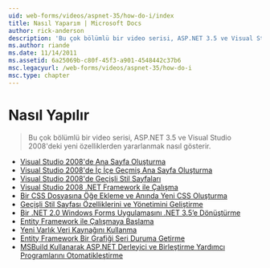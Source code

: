 ```yaml
---
uid: web-forms/videos/aspnet-35/how-do-i/index
title: Nasıl Yaparım | Microsoft Docs
author: rick-anderson
description: 'Bu çok bölümlü bir video serisi, ASP.NET 3.5 ve Visual Studio 2008''deki yeni özelliklerden yararlanmak nasıl gösterir.'
ms.author: riande
ms.date: 11/14/2011
ms.assetid: 6a25069b-c80f-45f3-a901-4548442c37b6
msc.legacyurl: /web-forms/videos/aspnet-35/how-do-i
msc.type: chapter
---
```

<a name="how-do-i"></a>Nasıl Yapılır
====================
> Bu çok bölümlü bir video serisi, ASP.NET 3.5 ve Visual Studio 2008'deki yeni özelliklerden yararlanmak nasıl gösterir.


- [Visual Studio 2008'de Ana Sayfa Oluşturma](how-do-i-create-a-master-page-in-visual-studio-2008.md)
- [Visual Studio 2008'de İç İçe Geçmiş Ana Sayfa Oluşturma](how-do-i-create-nested-master-page-in-visual-studio-2008.md)
- [Visual Studio 2008'de Geçişli Stil Sayfaları](how-do-i-cascading-style-sheets-in-visual-studio-2008.md)
- [Visual Studio 2008 .NET Framework ile Çalışma](how-do-i-working-with-visual-studio-2008-net-framework.md)
- [Bir CSS Dosyasına Öğe Ekleme ve Anında Yeni CSS Oluşturma](how-do-i-adding-elements-to-a-css-file-and-create-new-css-on-the-fly.md)
- [Geçişli Stil Sayfası Özelliklerini ve Yönetimini Geliştirme](how-do-i-advance-cascading-style-sheet-features-and-management.md)
- [Bir .NET 2.0 Windows Forms Uygulamasını .NET 3.5’e Dönüştürme](how-do-i-converting-a-net-20-windows-forms-application-to-net-35.md)
- [Entity Framework ile Çalışmaya Başlama](how-do-i-get-started-with-the-entity-framework.md)
- [Yeni Varlık Veri Kaynağını Kullanma](how-do-i-use-the-new-entity-data-source.md)
- [Entity Framework Bir Grafiği Seri Duruma Getirme](how-do-i-serialize-a-graph-with-the-entity-framework.md)
- [MSBuild Kullanarak ASP.NET Derleyici ve Birleştirme Yardımcı Programlarını Otomatikleştirme](how-do-i-use-msbuild-to-automate-the-aspnet-compiler-and-merge-utilities.md)
